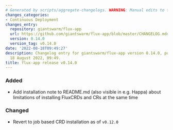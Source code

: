 ```yaml
---
# Generated by scripts/aggregate-changelogs. WARNING: Manual edits to this files will be overwritten.
changes_categories:
- Continuous Deployment
changes_entry:
  repository: giantswarm/flux-app
  url: https://github.com/giantswarm/flux-app/blob/master/CHANGELOG.md#0140---2022-08-18
  version: 0.14.0
  version_tag: v0.14.0
date: '2022-08-18T09:49:27'
description: Changelog entry for giantswarm/flux-app version 0.14.0, published on
  18 August 2022, 09:49.
title: flux-app release v0.14.0
---
```


### Added
- Add installation note to README.md (also visible in e.g. Happa) about limitations of installing FluxCRDs and CRs at the same time
### Changed
- Revert to job based CRD installation as of `v0.12.0`
